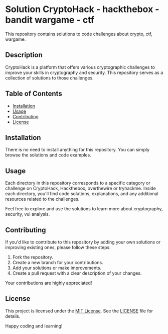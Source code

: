 # Solution CryptoHack - hackthebox - bandit wargame - ctf

This repository contains solutions to code challenges about crypto, ctf, wargame.

## Description

CryptoHack is a platform that offers various cryptographic challenges to improve your skills in cryptography and security. This repository serves as a collection of solutions to those challenges.

## Table of Contents

- [Installation](#installation)
- [Usage](#usage)
- [Contributing](#contributing)
- [License](#license)

## Installation

There is no need to install anything for this repository. You can simply browse the solutions and code examples.

## Usage

Each directory in this repository corresponds to a specific category or challenge on CryptoHack, Hackthebox, overthewire or tryhackme. Inside each directory, you'll find code solutions, explanations, and any additional resources related to the challenges.

Feel free to explore and use the solutions to learn more about cryptography, security, vul analysis.

## Contributing

If you'd like to contribute to this repository by adding your own solutions or improving existing ones, please follow these steps:

1. Fork the repository.
2. Create a new branch for your contributions.
3. Add your solutions or make improvements.
4. Create a pull request with a clear description of your changes.

Your contributions are highly appreciated!

## License

This project is licensed under the [MIT License](LICENSE). See the [LICENSE](LICENSE) file for details.

Happy coding and learning!

